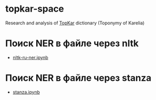 # topkar-space
Research and analysis of [TopKar](http://topkar.krc.karelia.ru/) dictionary (Toponymy of Karelia)

# Поиск NER в файле через nltk
* [nltk-ru-ner.ipynb](https://colab.research.google.com/github/componavt/topkar-space/blob/main/ner/nltk-ru-ner.ipynb)

# Поиск NER в файле через stanza
* [stanza.ipynb](https://colab.research.google.com/github/componavt/topkar-space/blob/main/src/ner/stanza.ipynb)

